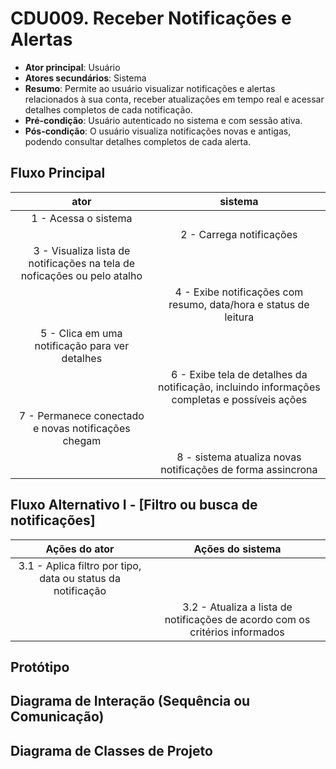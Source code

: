 # CDU009. Receber Notificações e Alertas

* **Ator principal**: Usuário
* **Atores secundários**: Sistema
* **Resumo**: Permite ao usuário visualizar notificações e alertas relacionados à sua conta, receber atualizações em tempo real e acessar detalhes completos de cada notificação.
* **Pré-condição**: Usuário autenticado no sistema e com sessão ativa.
* **Pós-condição**: O usuário visualiza notificações novas e antigas, podendo consultar detalhes completos de cada alerta.

## Fluxo Principal

|                                ator                                           |                                                 sistema                                       |
| :---------------------------------------------------------------------------: | :-------------------------------------------------------------------------------------------: |
|                         1 - Acessa o sistema                                  |                                                                                               |
|                                                                               |                                  2 - Carrega notificações                                     |
| 3 - Visualiza lista de notificações na tela de noficações ou pelo atalho      |                                                                                               |
|                                                                               |                4 - Exibe notificações com resumo, data/hora e status de leitura               |
|                 5 - Clica em uma notificação para ver detalhes                |                                                                                               |
|                                                                               |  6 - Exibe tela de detalhes da notificação, incluindo informações completas e possíveis ações |
|              7 - Permanece conectado e novas notificações chegam              |                                                                                               |
|                                                                               |                  8 - sistema atualiza novas notificações de forma assincrona                  |


## Fluxo Alternativo I - [Filtro ou busca de notificações]

|                        Ações do ator                        |                               Ações do sistema                               |
| :---------------------------------------------------------: | :--------------------------------------------------------------------------: |
| 3.1 - Aplica filtro por tipo, data ou status da notificação |                                                                              |
|                                                             | 3.2 - Atualiza a lista de notificações de acordo com os critérios informados |


## Protótipo


## Diagrama de Interação (Sequência ou Comunicação)



## Diagrama de Classes de Projeto

